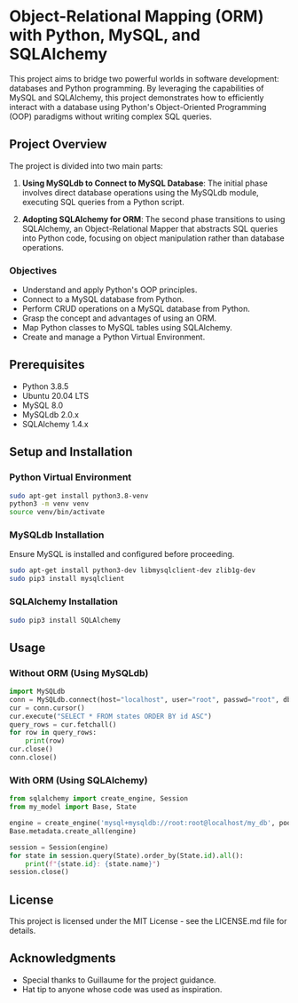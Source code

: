 # Object-Relational Mapping (ORM) with Python, MySQL, and SQLAlchemy

This project aims to bridge two powerful worlds in software development: databases and Python programming. By leveraging the capabilities of MySQL and SQLAlchemy, this project demonstrates how to efficiently interact with a database using Python's Object-Oriented Programming (OOP) paradigms without writing complex SQL queries.

## Project Overview

The project is divided into two main parts:

1. **Using MySQLdb to Connect to MySQL Database**: The initial phase involves direct database operations using the MySQLdb module, executing SQL queries from a Python script.

2. **Adopting SQLAlchemy for ORM**: The second phase transitions to using SQLAlchemy, an Object-Relational Mapper that abstracts SQL queries into Python code, focusing on object manipulation rather than database operations.

### Objectives

- Understand and apply Python's OOP principles.
- Connect to a MySQL database from Python.
- Perform CRUD operations on a MySQL database from Python.
- Grasp the concept and advantages of using an ORM.
- Map Python classes to MySQL tables using SQLAlchemy.
- Create and manage a Python Virtual Environment.

## Prerequisites

- Python 3.8.5
- Ubuntu 20.04 LTS
- MySQL 8.0
- MySQLdb 2.0.x
- SQLAlchemy 1.4.x

## Setup and Installation

### Python Virtual Environment

```bash
sudo apt-get install python3.8-venv
python3 -m venv venv
source venv/bin/activate
```

### MySQLdb Installation

Ensure MySQL is installed and configured before proceeding.

```bash
sudo apt-get install python3-dev libmysqlclient-dev zlib1g-dev
sudo pip3 install mysqlclient
```

### SQLAlchemy Installation

```bash
sudo pip3 install SQLAlchemy
```

## Usage

### Without ORM (Using MySQLdb)

```python
import MySQLdb
conn = MySQLdb.connect(host="localhost", user="root", passwd="root", db="my_db")
cur = conn.cursor()
cur.execute("SELECT * FROM states ORDER BY id ASC")
query_rows = cur.fetchall()
for row in query_rows:
    print(row)
cur.close()
conn.close()
```

### With ORM (Using SQLAlchemy)

```python
from sqlalchemy import create_engine, Session
from my_model import Base, State

engine = create_engine('mysql+mysqldb://root:root@localhost/my_db', pool_pre_ping=True)
Base.metadata.create_all(engine)

session = Session(engine)
for state in session.query(State).order_by(State.id).all():
    print(f"{state.id}: {state.name}")
session.close()
```

## License

This project is licensed under the MIT License - see the LICENSE.md file for details.

## Acknowledgments

- Special thanks to Guillaume for the project guidance.
- Hat tip to anyone whose code was used as inspiration.

